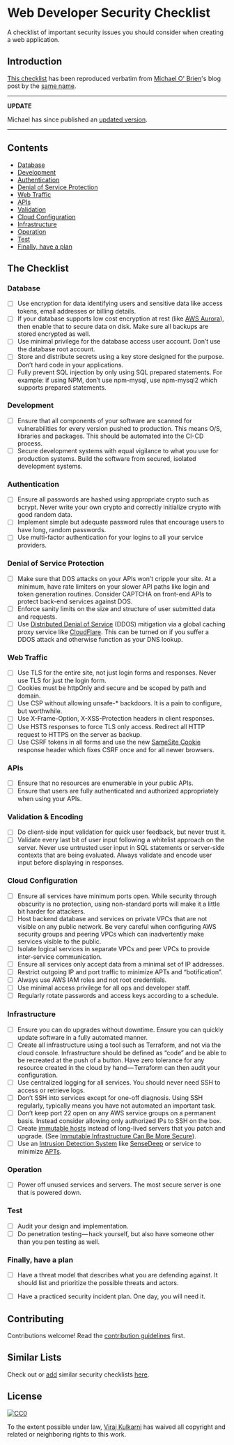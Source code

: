 # Web Developer Security Checklist

A checklist of important security issues you should consider when creating a web application.

## Introduction

[This checklist](#the-checklist) has been reproduced verbatim from [Michael O' Brien](https://simplesecurity.sensedeep.com/@sensedeep)'s blog post by the [same name](https://www.sensedeep.com/blog/posts/stories/web-developer-security-checklist-v1.html). 

---
**UPDATE**

Michael has since published an [updated version](https://www.sensedeep.com/blog/posts/stories/web-developer-security-checklist.html).

---

## Contents
- [Database](#database)
- [Development](#development)
- [Authentication](#authentication)
- [Denial of Service Protection](#denial-of-service-protection)
- [Web Traffic](#web-traffic)
- [APIs](#apis)
- [Validation](#validation)
- [Cloud Configuration](#cloud-configuration)
- [Infrastructure](#infrastructure)
- [Operation](#operation)
- [Test](#test)
- [Finally, have a plan](#finally-have-a-plan)

## The Checklist


### Database

- [ ] Use encryption for data identifying users and sensitive data like access tokens, email addresses or billing details.
- [ ] If your database supports low cost encryption at rest (like [AWS Aurora](https://aws.amazon.com/about-aws/whats-new/2015/12/amazon-aurora-now-supports-encryption-at-rest/)), then enable that to secure data on disk. Make sure all backups are stored encrypted as well.
- [ ] Use minimal privilege for the database access user account. Don’t use the database root account.
- [ ] Store and distribute secrets using a key store designed for the purpose. Don’t hard code in your applications.
- [ ] Fully prevent SQL injection by only using SQL prepared statements. For example: if using NPM, don’t use npm-mysql, use npm-mysql2 which supports prepared statements.

### Development

- [ ] Ensure that all components of your software are scanned for vulnerabilities for every version pushed to production. This means O/S, libraries and packages. This should be automated into the CI-CD process.
- [ ] Secure development systems with equal vigilance to what you use for production systems. Build the software from secured, isolated development systems.

### Authentication

- [ ] Ensure all passwords are hashed using appropriate crypto such as bcrypt. Never write your own crypto and correctly initialize crypto with good random data.
- [ ] Implement simple but adequate password rules that encourage users to have long, random passwords.
- [ ] Use multi-factor authentication for your logins to all your service providers.

### Denial of Service Protection

- [ ] Make sure that DOS attacks on your APIs won’t cripple your site. At a minimum, have rate limiters on your slower API paths like login and token generation routines. Consider CAPTCHA on front-end APIs to protect back-end services against DOS.
- [ ] Enforce sanity limits on the size and structure of user submitted data and requests.
- [ ] Use [Distributed Denial of Service](https://en.wikipedia.org/wiki/Denial-of-service_attack) (DDOS) mitigation via a global caching proxy service like [CloudFlare](https://www.cloudflare.com/). This can be turned on if you suffer a DDOS attack and otherwise function as your DNS lookup.

### Web Traffic

- [ ] Use TLS for the entire site, not just login forms and responses. Never use TLS for just the login form.
- [ ] Cookies must be httpOnly and secure and be scoped by path and domain.
- [ ] Use CSP without allowing unsafe-* backdoors. It is a pain to configure, but worthwhile.
- [ ] Use X-Frame-Option, X-XSS-Protection headers in client responses.
- [ ] Use HSTS responses to force TLS only access. Redirect all HTTP request to HTTPS on the server as backup.
- [ ] Use CSRF tokens in all forms and use the new [SameSite Cookie](https://scotthelme.co.uk/csrf-is-dead/) response header which fixes CSRF once and for all newer browsers.

### APIs

- [ ] Ensure that no resources are enumerable in your public APIs.
- [ ] Ensure that users are fully authenticated and authorized appropriately when using your APIs.

### Validation & Encoding

- [ ] Do client-side input validation for quick user feedback, but never trust it.
- [ ] Validate every last bit of user input following a whitelist approach on the server. Never use untrusted user input in SQL statements or server-side contexts that are being evaluated. Always validate and encode user input before displaying in responses.

### Cloud Configuration

- [ ] Ensure all services have minimum ports open. While security through obscurity is no protection, using non-standard ports will make it a little bit harder for attackers.
- [ ] Host backend database and services on private VPCs that are not visible on any public network. Be very careful when configuring AWS security groups and peering VPCs which can inadvertently make services visible to the public.
- [ ] Isolate logical services in separate VPCs and peer VPCs to provide inter-service communication.
- [ ] Ensure all services only accept data from a minimal set of IP addresses.
- [ ] Restrict outgoing IP and port traffic to minimize APTs and “botification”.
- [ ] Always use AWS IAM roles and not root credentials.
- [ ] Use minimal access privilege for all ops and developer staff.
- [ ] Regularly rotate passwords and access keys according to a schedule.

### Infrastructure

- [ ] Ensure you can do upgrades without downtime. Ensure you can quickly update software in a fully automated manner.
- [ ] Create all infrastructure using a tool such as Terraform, and not via the cloud console. Infrastructure should be defined as “code” and be able to be recreated at the push of a button. Have zero tolerance for any resource created in the cloud by hand — Terraform can then audit your configuration.
- [ ] Use centralized logging for all services. You should never need SSH to access or retrieve logs.
- [ ] Don’t SSH into services except for one-off diagnosis. Using SSH regularly, typically means you have not automated an important task.
- [ ] Don’t keep port 22 open on any AWS service groups on a permanent basis. Instead consider allowing only authorized IPs to SSH on the box.
- [ ] Create [immutable hosts](http://chadfowler.com/2013/06/23/immutable-deployments.html) instead of long-lived servers that you patch and upgrade. (See [Immutable Infrastructure Can Be More Secure](https://simplesecurity.sensedeep.com/immutable-infrastructure-can-be-dramatically-more-secure-238f297eca49)).
- [ ] Use an [Intrusion Detection System](https://en.wikipedia.org/wiki/Intrusion_detection_system) like [SenseDeep](https://www.sensedeep.com/) or service to minimize [APTs](https://en.wikipedia.org/wiki/Advanced_persistent_threat).

### Operation
- [ ] Power off unused services and servers. The most secure server is one that is powered down.

### Test
- [ ] Audit your design and implementation.
- [ ] Do penetration testing — hack yourself, but also have someone other than you pen testing as well.

### Finally, have a plan
- [ ] Have a threat model that describes what you are defending against. It should list and prioritize the possible threats and actors.
- [ ] Have a practiced security incident plan. One day, you will need it.


## Contributing

Contributions welcome! Read the [contribution guidelines](CONTRIBUTING.md) first.

## Similar Lists
Check out or [add](CONTRIBUTING.md) similar security checklists [here](SIMILAR.md).


## License

[![CC0](http://mirrors.creativecommons.org/presskit/buttons/88x31/svg/cc-zero.svg)](https://creativecommons.org/publicdomain/zero/1.0/)

To the extent possible under law, [Viraj Kulkarni](http://virajkulkarni.me/) has waived all copyright and related or neighboring rights to this work.
